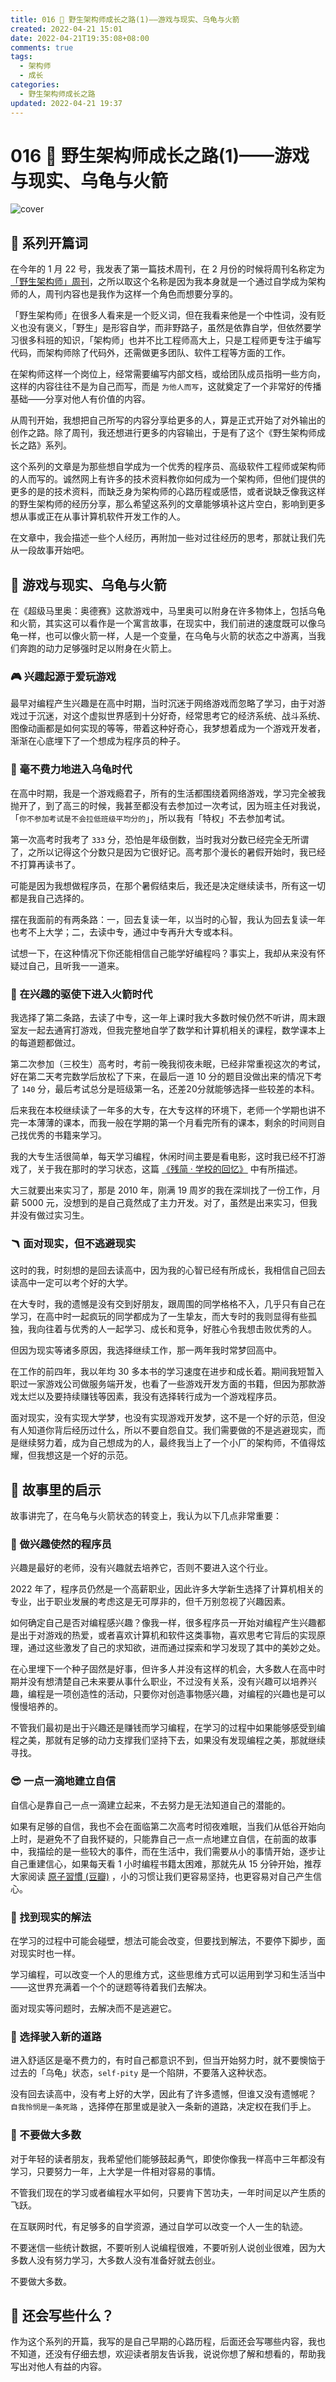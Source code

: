 ```yaml
---
title: 016 🐒 野生架构师成长之路(1)——游戏与现实、乌龟与火箭
created: 2022-04-21 15:01
date: 2022-04-21T19:35:08+08:00
comments: true
tags:
  - 架构师
  - 成长
categories:
  - 野生架构师成长之路
updated: 2022-04-21 19:37
---
```


# 016 🐒 野生架构师成长之路(1)——游戏与现实、乌龟与火箭

![cover](./image/016/1650542082387.png)


## 🎉 系列开篇词

在今年的 1 月 22 号，我发表了第一篇技术周刊，在 2 月份的时候将周刊名称定为 [「野生架构师」周刊](http://weekly.codelc.com/)，之所以取这个名称是因为我本身就是一个通过自学成为架构师的人，周刊内容也是我作为这样一个角色而想要分享的。

「野生架构师」在很多人看来是一个贬义词，但在我看来他是一个中性词，没有贬义也没有褒义，「野生」是形容自学，而非野路子，虽然是依靠自学，但依然要学习很多科班的知识，「架构师」也并不比工程师高大上，只是工程师更专注于编写代码，而架构师除了代码外，还需做更多团队、软件工程等方面的工作。

在架构师这样一个岗位上，经常需要编写内部文档，或给团队成员指明一些方向，这样的内容往往不是为自己而写，而是 `为他人而写`，这就奠定了一个非常好的传播基础——分享对他人有价值的内容。

从周刊开始，我想把自己所写的内容分享给更多的人，算是正式开始了对外输出的创作之路。除了周刊，我还想进行更多的内容输出，于是有了这个《野生架构师成长之路》系列。

这个系列的文章是为那些想自学成为一个优秀的程序员、高级软件工程师或架构师的人而写的。诚然网上有许多的技术资料教你如何成为一个架构师，但他们提供的更多的是的技术资料，而缺乏身为架构师的心路历程或感悟，或者说缺乏像我这样的野生架构师的经历分享，那么希望这系列的文章能够填补这片空白，影响到更多想从事或正在从事计算机软件开发工作的人。

在文章中，我会描述一些个人经历，再附加一些对过往经历的思考，那就让我们先从一段故事开始吧。

## 📖 游戏与现实、乌龟与火箭

在《超级马里奥：奥德赛》这款游戏中，马里奥可以附身在许多物体上，包括乌龟和火箭，其实这可以看作是一个寓言故事，在现实中，我们前进的速度既可以像乌龟一样，也可以像火箭一样，人是一个变量，在乌龟与火箭的状态之中游离，当我们奔跑的动力足够强时足以附身在火箭上。

### 🎮 兴趣起源于爱玩游戏

最早对编程产生兴趣是在高中时期，当时沉迷于网络游戏而忽略了学习，由于对游戏过于沉迷，对这个虚拟世界感到十分好奇，经常思考它的经济系统、战斗系统、图像动画都是如何实现的等等，带着这种好奇心，我梦想着成为一个游戏开发者，渐渐在心底埋下了一个想成为程序员的种子。

### 🐢 毫不费力地进入乌龟时代

在高中时期，我是一个游戏瘾君子，所有的生活都围绕着网络游戏，学习完全被我抛开了，到了高三的时候，我甚至都没有去参加过一次考试，因为班主任对我说，「`你不参加考试是不会拉低班级平均分的`」，所以我有「特权」不去参加考试。

第一次高考时我考了 `333` 分，恐怕是年级倒数，当时我对分数已经完全无所谓了，之所以记得这个分数只是因为它很好记。高考那个漫长的暑假开始时，我已经不打算再读书了。

可能是因为我想做程序员，在那个暑假结束后，我还是决定继续读书，所有这一切都是我自己选择的。

摆在我面前的有两条路：一，回去复读一年，以当时的心智，我认为回去复读一年也考不上大学；二，去读中专，通过中专再升大专或本科。

试想一下，在这种情况下你还能相信自己能学好编程吗？事实上，我却从来没有怀疑过自己，且听我一一道来。

### 🚀 在兴趣的驱使下进入火箭时代

我选择了第二条路，去读了中专，这一年上课时我大多数时候仍然不听讲，周末跟室友一起去通宵打游戏，但我完整地自学了数学和计算机相关的课程，数学课本上的每道题都做过。

第二次参加（三校生）高考时，考前一晚我彻夜未眠，已经非常重视这次的考试，好在第二天考完数学后放松了下来，在最后一道 10 分的题目没做出来的情况下考了 `140` 分，最后考试总分是班级第一名，还差20分就能够选择一些较差的本科。

后来我在本校继续读了一年多的大专，在大专这样的环境下，老师一个学期也讲不完一本薄薄的课本，而我一般在学期的第一个月看完所有的课本，剩余的时间则自己找优秀的书籍来学习。

我的大专生活很简单，每天学习编程，休闲时间主要是看电影，这时我已经不打游戏了，关于我在那时的学习状态，这篇 [《残简 · 学校的回忆》](https://codelc.com/post/essay/incomplete/incomplete-school-memory/) 中有所描述。

大三就要出来实习了，那是 2010 年，刚满 19 周岁的我在深圳找了一份工作，月薪 5000 元，没想到的是自己竟然成了主力开发。对了，虽然是出来实习，但我并没有做过实习生。

### 🪃 面对现实，但不逃避现实

这时的我，时刻想的是回去读高中，因为我的心智已经有所成长，我相信自己回去读高中一定可以考个好的大学。

在大专时，我的遗憾是没有交到好朋友，跟周围的同学格格不入，几乎只有自己在学习，在高中时一起疯玩的同学都成为了一生挚友，而大专时的我则显得有些孤独，我向往着与优秀的人一起学习、成长和竞争，好胜心令我想击败优秀的人。

但因为现实等诸多原因，我选择继续工作，那一两年我时常梦回高中。

在工作的前四年，我以年均 30 多本书的学习速度在进步和成长着。期间我短暂入职过一家游戏公司做服务端开发，也看了一些游戏开发方面的书籍，但因为那款游戏太烂以及要持续赚钱等因素，我没有选择转行成为一个游戏程序员。

面对现实，没有实现大学梦，也没有实现游戏开发梦，这不是一个好的示范，但没有人知道你背后经历过什么，所以不要自怨自艾。我们需要做的不是逃避现实，而是继续努力着，成为自己想成为的人，最终我当上了一个小厂的架构师，不值得炫耀，但我想这是一个好的示范。

## 🤔 故事里的启示

故事讲完了，在乌龟与火箭状态的转变上，我认为以下几点非常重要：

### 🤩 做兴趣使然的程序员

兴趣是最好的老师，没有兴趣就去培养它，否则不要进入这个行业。

2022 年了，程序员仍然是一个高薪职业，因此许多大学新生选择了计算机相关的专业，出于职业发展的考虑这是无可厚非的，但千万别忽视了兴趣因素。

如何确定自己是否对编程感兴趣？像我一样，很多程序员一开始对编程产生兴趣都是出于对游戏的热爱，或者喜欢计算机和软件这类事物，喜欢思考它背后的实现原理，通过这些激发了自己的求知欲，进而通过探索和学习发现了其中的美妙之处。

在心里埋下一个种子固然是好事，但许多人并没有这样的机会，大多数人在高中时期并没有想清楚自己未来要从事什么职业，不过没有关系，没有兴趣可以培养兴趣，编程是一项创造性的活动，只要你对创造事物感兴趣，对编程的兴趣也是可以慢慢培养的。

不管我们最初是出于兴趣还是赚钱而学习编程，在学习的过程中如果能够感受到编程之美，那就有足够的动力支撑我们坚持下去，如果没有发现编程之美，那就继续寻找。

### 😎 一点一滴地建立自信

自信心是靠自己一点一滴建立起来，不去努力是无法知道自己的潜能的。

如果有足够的自信，我也不会在面临第二次高考时彻夜难眠，当我们从低谷开始向上时，是避免不了自我怀疑的，只能靠自己一点一点地建立自信，在前面的故事中，我描绘的是一些较大的事件，而在生活中，我们需要从小的事情开始，逐步让自己重建信心，如果每天看 1 小时编程书籍太困难，那就先从 15 分钟开始，推荐大家阅读 [原子習慣 (豆瓣)](https://book.douban.com/subject/33536171/) ，小的习惯让我们更容易坚持，也更容易对自己产生信心。

### 🧐 找到现实的解法

在学习的过程中可能会碰壁，想法可能会改变，但要找到解法，不要停下脚步，面对现实时也一样。

学习编程，可以改变一个人的思维方式，这些思维方式可以运用到学习和生活当中——这世界充满着一个个的谜题等待着我们去解决。

面对现实等问题时，去解决而不是逃避它。

### 🤠 选择驶入新的道路

进入舒适区是毫不费力的，有时自己都意识不到，但当开始努力时，就不要懊恼于过去的「乌龟」状态，`self-pity` 是一个陷阱，不要落入这种状态。

没有回去读高中，没有考上好的大学，因此有了许多遗憾，但谁又没有遗憾呢？ `自我怜悯是一条死路` ，选择停在那里或是驶入一条新的道路，决定权在我们手上。

### 💪 不要做大多数

对于年轻的读者朋友，我希望他们能够鼓起勇气，即使你像我一样高中三年都没有学习，只要努力一年，上大学是一件相对容易的事情。

不管我们现在的学习或者编程水平如何，只要肯下苦功夫，一年时间足以产生质的飞跃。

在互联网时代，有足够多的自学资源，通过自学可以改变一个人一生的轨迹。

不要迷信一些统计数据，不要听别人说编程很难，不要听别人说创业很难，因为大多数人没有努力学习，大多数人没有准备好就去创业。

不要做大多数。

## 💭 还会写些什么？

作为这个系列的开篇，我写的是自己早期的心路历程，后面还会写哪些内容，我也不知道，还没有仔细去想，欢迎读者朋友告诉我，说说你想了解和想看的，帮助我写出对他人有益的内容。
